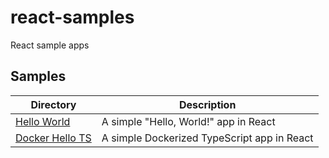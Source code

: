 # react-samples
React sample apps

## Samples
| Directory | Description |
| --- | --- |
| [Hello World](./hello-world) | A simple "Hello, World!" app in React |
| [Docker Hello TS](./docker-hello-ts) | A simple Dockerized TypeScript app in React |


